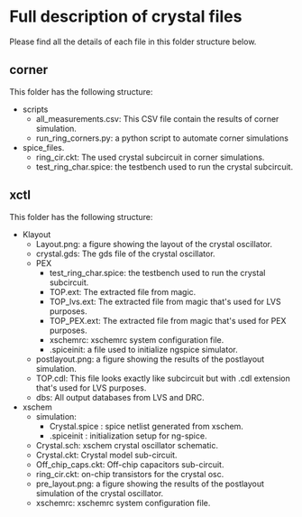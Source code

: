 # Full description of crystal files
Please find all the details of each file in this folder structure below.

## corner
This folder has the following structure:
- scripts
  - all_measurements.csv: This CSV file contain the results of corner simulation.
  - run_ring_corners.py: a python script to automate corner simulations
- spice_files.
  - ring_cir.ckt:   The used crystal subcircuit in corner simulations. 
  - test_ring_char.spice: the testbench used to run the crystal subcircuit.
## xctl
This folder has the following structure:
- Klayout
  - Layout.png: a figure showing the layout of the crystal oscillator.
  - crystal.gds: The gds file of the crystal oscillator.
  - PEX
	  - test_ring_char.spice: the testbench used to run the crystal subcircuit.
	  - TOP.ext: The extracted file from magic.
	  - TOP_lvs.ext: The extracted file from magic that's used for LVS purposes.
	  - TOP_PEX.ext: The extracted file from magic that's used for PEX purposes.
	  - xschemrc: xschemrc system configuration file.
	  - .spiceinit: a file used to initialize ngspice simulator.
  - postlayout.png: a figure showing the results of the postlayout simulation.
  - TOP.cdl: This file looks exactly like subcircuit but with .cdl extension that's used for LVS purposes.
  - dbs: All output databases from LVS and DRC.
- xschem
  - simulation:
    - Crystal.spice : spice netlist generated from xschem.
    - .spiceinit : initialization setup for ng-spice.
  - Crystal.sch: xschem crystal oscillator schematic.
  - Crystal.ckt: Crystal model sub-circuit.
  - Off_chip_caps.ckt: Off-chip capacitors sub-circuit.
  - ring_cir.ckt: on-chip transistors for the crystal osc.
  - pre_layout.png: a figure showing the results of the postlayout simulation of the crystal oscillator.
  - xschemrc: xschemrc system configuration file.
	 
